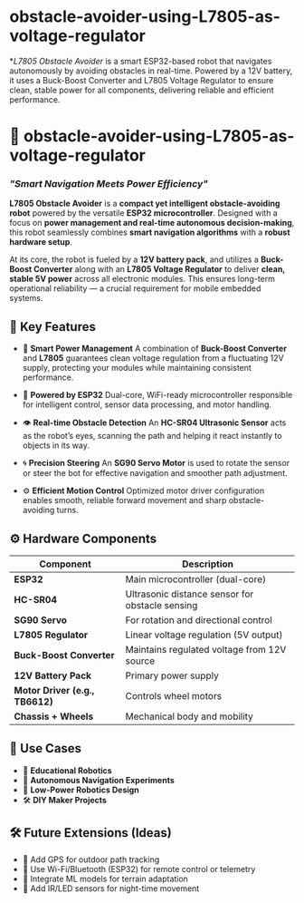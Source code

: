 # obstacle-avoider-using-L7805-as-voltage-regulator
**L7805 Obstacle Avoider* is a smart ESP32-based robot that navigates autonomously by avoiding obstacles in real-time. Powered by a 12V battery, it uses a Buck-Boost Converter and L7805 Voltage Regulator to ensure clean, stable power for all components, delivering reliable and efficient performance.



# 🚗 obstacle-avoider-using-L7805-as-voltage-regulator

### *"Smart Navigation Meets Power Efficiency"*

**L7805 Obstacle Avoider** is a **compact yet intelligent obstacle-avoiding robot** powered by the versatile **ESP32 microcontroller**. Designed with a focus on **power management and real-time autonomous decision-making**, this robot seamlessly combines **smart navigation algorithms** with a **robust hardware setup**.

At its core, the robot is fueled by a **12V battery pack**, and utilizes a **Buck-Boost Converter** along with an **L7805 Voltage Regulator** to deliver **clean, stable 5V power** across all electronic modules. This ensures long-term operational reliability — a crucial requirement for mobile embedded systems.


## 🔧 Key Features

* 🔋 **Smart Power Management**
  A combination of **Buck-Boost Converter** and **L7805** guarantees clean voltage regulation from a fluctuating 12V supply, protecting your modules while maintaining consistent performance.

* 🧠 **Powered by ESP32**
  Dual-core, WiFi-ready microcontroller responsible for intelligent control, sensor data processing, and motor handling.

* 👁️ **Real-time Obstacle Detection**
  An **HC-SR04 Ultrasonic Sensor** acts as the robot’s eyes, scanning the path and helping it react instantly to objects in its way.

* 🌀 **Precision Steering**
  An **SG90 Servo Motor** is used to rotate the sensor or steer the bot for effective navigation and smoother path adjustment.

* ⚙️ **Efficient Motion Control**
  Optimized motor driver configuration enables smooth, reliable forward movement and sharp obstacle-avoiding turns.


## ⚙️ Hardware Components

| Component                       | Description                                     |
| ------------------------------- | ----------------------------------------------- |
| **ESP32**                       | Main microcontroller (dual-core)                |
| **HC-SR04**                     | Ultrasonic distance sensor for obstacle sensing |
| **SG90 Servo**                  | For rotation and directional control            |
| **L7805 Regulator**             | Linear voltage regulation (5V output)           |
| **Buck-Boost Converter**        | Maintains regulated voltage from 12V source     |
| **12V Battery Pack**            | Primary power supply                            |
| **Motor Driver (e.g., TB6612)** | Controls wheel motors                           |
| **Chassis + Wheels**            | Mechanical body and mobility                    |


## 🧪 Use Cases

* 🤖 **Educational Robotics**
* 🚧 **Autonomous Navigation Experiments**
* 🔋 **Low-Power Robotics Design**
* 🛠️ **DIY Maker Projects**


## 🛠 Future Extensions (Ideas)

* 🧭 Add GPS for outdoor path tracking
* 📶 Use Wi-Fi/Bluetooth (ESP32) for remote control or telemetry
* 🧠 Integrate ML models for terrain adaptation
* 🔦 Add IR/LED sensors for night-time movement



